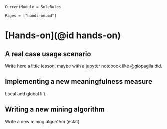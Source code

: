 ```@meta
CurrentModule = SoleRules
```

```@contents
Pages = ["hands-on.md"]
```

# [Hands-on](@id hands-on)

## A real case usage scenario
Write here a little lesson, maybe with a jupyter notebook like @giopaglia did.

## Implementing a new meaningfulness measure
Local and global lift.

## Writing a new mining algorithm
Write a new mining algorithm (eclat)
